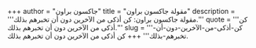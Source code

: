 +++
author = "جاكسون براون"
title = "مقولة جاكسون براون"
description = '''مقولة جاكسون براون: كن أذكى من الآخرين دون أن تخبرهم بذلك.'''
quote = '''كن أذكى من الآخرين دون أن تخبرهم بذلك.'''
slug = '''كن-أذكى-من-الآخرين-دون-أن-تخبرهم-بذلك'''
+++
كن أذكى من الآخرين دون أن تخبرهم بذلك.
